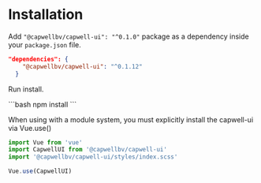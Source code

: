 # Installation

Add `"@capwellbv/capwell-ui": "^0.1.0"` package as a dependency inside your `package.json` file.

```json
"dependencies": {
    "@capwellbv/capwell-ui": "^0.1.12"
  }
```
Run install.

<code-group>
<code-block title="NPM">
```bash
npm install
```
</code-block>
</code-group>

When using with a module system, you must explicitly install the capwell-ui via Vue.use()

```js
import Vue from 'vue'
import CapwellUI from '@capwellbv/capwell-ui'
import '@capwellbv/capwell-ui/styles/index.scss'

Vue.use(CapwellUI)
```